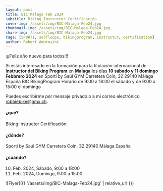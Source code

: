 ```yaml
---
layout: post
title: BIC Malaga Feb 2024
subtitle: Biking Instructor Certificación
cover-img: /assets/img/BIC-Malaga-Feb24.jpg
thumbnail-img: /assets/img/BIC-Malaga-Feb24.jpg
share-img: /assets/img/BIC-Malaga-Feb24.jpg
tags: [SPORTI, selfloops, bikingprogram, instructur, certification]
author: Robert Ambrosini
---
```

¡¡¡Feliz año nuevo para todos!!! 

Si estás interesado en la formación para la titulación internacional de **Instructor del Biking Program** en **Malaga** los días **10 sábado y 11 domingo Febbrero 2024** 
en Sporti by Saúl GYM Carretera Coín, 32 29140 Málaga España BIC BikingProgram 
Horario de 9:00 a 18:00 el sábado y de 9:00 a 15:00 el domingo 

Puedes escribirme por mensaje privado o a mi correo electrónico [robbiebike@gmx.ch](mailto:robbiebike@gmx.ch?subject=BIC%20Malaga%20Feb24).

#### ¿qué?
Biking Instructor Certificación

#### ¿dónde?
Sporti by Saúl GYM Carretera Coín, 32 29140 Málaga España

#### ¿cuándo? 
10. Feb. 2024, Sábado, 9:00 a 18:00
11. Feb. 2024, Domingo, 9:00 a 15:00

![Flyer]({{ '/assets/img/BIC-Malaga-Feb24.jpg' | relative_url }})